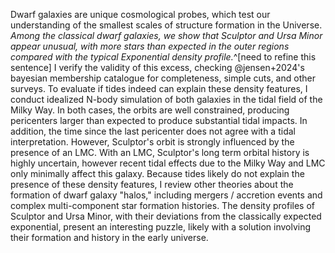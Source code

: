 Dwarf galaxies are unique cosmological probes, which test our understanding of the smallest scales of structure formation in the Universe. *Among the classical dwarf galaxies, we show that Sculptor and Ursa Minor appear unusual, with more stars than expected in the outer regions compared with the typical Exponential density profile.*^[need to refine this sentence] I verify the validity of this excess, checking @jensen+2024's bayesian membership catalogue for completeness, simple cuts, and other surveys. To evaluate if tides indeed can explain these density features, I conduct idealized N-body simulation of both galaxies in the tidal field of the Milky Way. In both cases, the orbits are well constrained, producing pericenters larger than expected to produce substantial tidal impacts. In addition, the time since the last pericenter does not agree with a tidal interpretation. However, Sculptor's orbit is strongly influenced by the presence of an LMC. With an LMC, Sculptor's long term orbital history is highly uncertain, however recent tidal effects due to the Milky Way and LMC only minimally affect this galaxy. Because tides likely do not explain the presence of these density features, I review other theories about the formation of dwarf galaxy "halos," including mergers / accretion events and complex multi-component star formation histories. The density profiles of Sculptor and Ursa Minor, with their deviations from the classically expected exponential, present an interesting puzzle, likely with a solution involving their formation and history in the early universe. 